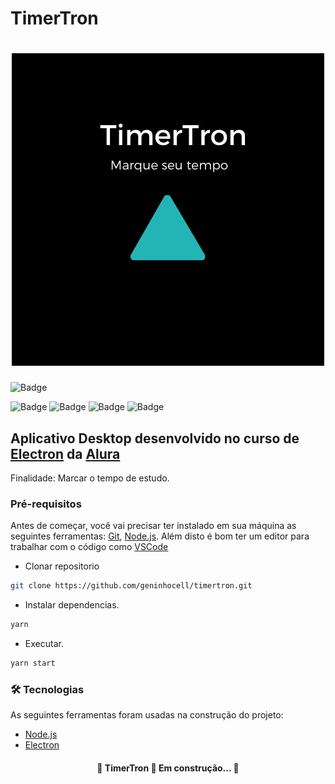 # TimerTron

<h1 align="center">
  <img alt="TimerTron" title="#TimerTron" src="./assets/icon.png" />
</h1>

![Badge](https://img.shields.io/badge/APP-TimerTron-%23000000?style=for-the-badge&logo=ghost)

![Badge](https://img.shields.io/badge/license-MIT-brightgreen)
![Badge](https://img.shields.io/github/repo-size/geninhocell/timertron)
![Badge](https://img.shields.io/github/last-commit/geninhocell/timertron)
![Badge](https://img.shields.io/github/languages/count/geninhocell/timertron)

## Aplicativo Desktop desenvolvido no curso de [Electron](https://www.electronjs.org/) da [Alura](https://www.alura.com.br/)

Finalidade: Marcar o tempo de estudo.

### Pré-requisitos

Antes de começar, você vai precisar ter instalado em sua máquina as seguintes ferramentas:
[Git](https://git-scm.com), [Node.js](https://nodejs.org/en/).
Além disto é bom ter um editor para trabalhar com o código como [VSCode](https://code.visualstudio.com/)

- Clonar repositorio

```bash
git clone https://github.com/geninhocell/timertron.git
```

- Instalar dependencias.

```bash
yarn
```

- Executar.

```bash
yarn start
```

### 🛠 Tecnologias

As seguintes ferramentas foram usadas na construção do projeto:

- [Node.js](https://nodejs.org/en/)
- [Electron](https://www.electronjs.org/)

<h4 align="center">
	🚧  TimerTron 🚀 Em construção...  🚧
</h4>
